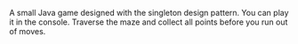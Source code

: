 A small Java game designed with the singleton design pattern. You can play it in the console.
Traverse the maze and collect all points before you run out of moves.
